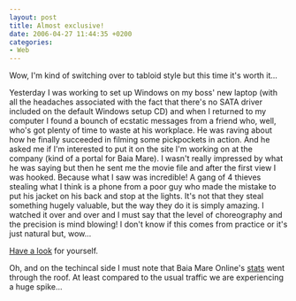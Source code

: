 ```yaml
---
layout: post
title: Almost exclusive!
date: 2006-04-27 11:44:35 +0200
categories:
- Web
---
```

<p>Wow, I'm kind of switching over to tabloid style but this time it's worth it...</p>
<p>Yesterday I was working to set up Windows on my boss' new laptop (with all the headaches associated with the fact that there's no SATA driver included on the default Windows setup CD) and when I returned to my computer I found a bounch of ecstatic messages from a friend who, well, who's got plenty of time to waste at his workplace. He was raving about how he finally succeeded in filming some pickpockets in action. And he asked me if I'm interested to put it on the site I'm working on at the company (kind of a portal for Baia Mare). I wasn't really impressed by what he was saying but then he sent me the movie file and after the first view I was hooked. Because what I saw was incredible! A gang of 4 thieves stealing what I think is a phone from a poor guy who made the mistake to put his jacket on his back and stop at the lights. It's not that they steal something hugely valuable, but the way they do it is simply amazing. I watched it over and over and I must say that the level of choreography and the precision is mind blowing! I don't know if this comes from practice or it's just natural but, wow...</p>
<p><a href="http://www.baia-mare-online.ro/stiri/29/atentie-la-buzunare/">Have a look</a> for yourself.</p>
<p>Oh, and on the techincal side I must note that Baia Mare Online's <a href="http://www.rusiczki.net/blog/blogpics/bmo_stats_pickpockets.php" onclick="window.open('http://www.rusiczki.net/blog/blogpics/bmo_stats_pickpockets.php','popup','width=768,height=222,scrollbars=no,resizable=no,toolbar=no,directories=no,location=no,menubar=no,status=no,left=0,top=0'); return false">stats</a> went through the roof. At least compared to the usual traffic we are experiencing a huge spike...</p>

